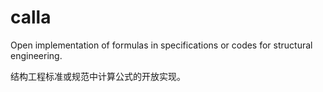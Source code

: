 # calla
Open implementation of formulas in specifications or codes for structural engineering.

结构工程标准或规范中计算公式的开放实现。
